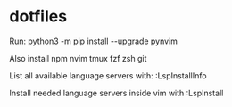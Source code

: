 # dotfiles

Run:
python3 -m pip install --upgrade pynvim

Also install
npm nvim tmux fzf zsh git

List all available language servers with:
:LspInstallInfo

Install needed language servers inside vim with
:LspInstall <language>
